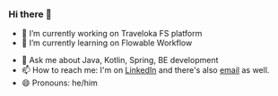 ### Hi there 👋

<!--
**delberthbeti/delberthbeti** is a ✨ _special_ ✨ repository because its `README.md` (this file) appears on your GitHub profile.

Here are some ideas to get you started:
-->

- 🔭 I’m currently working on Traveloka FS platform
- 🌱 I’m currently learning on Flowable Workflow
<!-- - 👯 I’m looking to collaborate on Javers -->
<!-- - 🤔 I’m looking for help with Spring Cloud (AWS), microservice arch -->
- 💬 Ask me about Java, Kotlin, Spring, BE development
- 📫 How to reach me: I'm on [LinkedIn](https://www.linkedin.com/in/delberth-beti/) and there's also [email](mailto:delberth.beti@protonmail.com) as well.
- 😄 Pronouns: he/him

